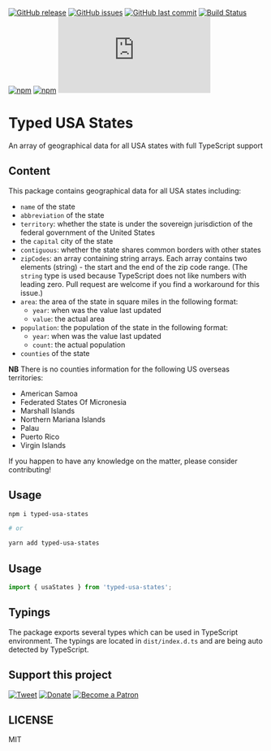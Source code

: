 [![GitHub release](https://img.shields.io/github/release/scriptex/typed-usa-states.svg)](https://github.com/scriptex/typed-usa-states/releases/latest)
[![GitHub issues](https://img.shields.io/github/issues/scriptex/typed-usa-states.svg)](https://github.com/scriptex/typed-usa-states/issues)
[![GitHub last commit](https://img.shields.io/github/last-commit/scriptex/typed-usa-states.svg)](https://github.com/scriptex/typed-usa-states/commits/master)
[![Build Status](https://travis-ci.com/scriptex/typed-usa-states.svg?branch=master)](https://travis-ci.com/scriptex/typed-usa-states)
[![npm](https://img.shields.io/npm/dt/typed-usa-states.svg)](https://www.npmjs.com/package/typed-usa-states)
[![npm](https://img.shields.io/npm/v/typed-usa-states.svg)](https://www.npmjs.com/package/typed-usa-states)
[![Analytics](https://ga-beacon.appspot.com/UA-83446952-1/github.com/scriptex/typed-usa-states/README.md)](https://github.com/scriptex/typed-usa-states/)

# Typed USA States

An array of geographical data for all USA states with full TypeScript support

## Content

This package contains geographical data for all USA states including:

-   `name` of the state
-   `abbreviation` of the state
-   `territory`: whether the state is under the sovereign jurisdiction of the federal government of the United States
-   the `capital` city of the state
-   `contiguous`: whether the state shares common borders with other states
-   `zipCodes`: an array containing string arrays. Each array contains two elements (string) - the start and the end of the zip code range. (The `string` type is used because TypeScript does not like numbers with leading zero. Pull request are welcome if you find a workaround for this issue.)
-   `area`: the area of the state in square miles in the following format:
    -   `year`: when was the value last updated
    -   `value`: the actual area
-   `population`: the population of the state in the following format:
    -   `year`: when was the value last updated
    -   `count`: the actual population
-   `counties` of the state

**NB**
There is no counties information for the following US overseas territories:

-   American Samoa
-   Federated States Of Micronesia
-   Marshall Islands
-   Northern Mariana Islands
-   Palau
-   Puerto Rico
-   Virgin Islands

If you happen to have any knowledge on the matter, please consider contributing!

## Usage

```sh
npm i typed-usa-states

# or

yarn add typed-usa-states
```

## Usage

```javascript
import { usaStates } from 'typed-usa-states';
```

## Typings

The package exports several types which can be used in TypeScript environment.
The typings are located in `dist/index.d.ts` and are being auto detected by TypeScript.

## Support this project

[![Tweet](https://img.shields.io/badge/Tweet-Share_this_repository-blue.svg?style=flat-square&logo=twitter&color=38A1F3)](https://twitter.com/intent/tweet?text=Checkout%20this%20awesome%20software%20project%3A&url=https%3A%2F%2Fgithub.com%2Fscriptex%2Ftyped-usa-states&via=scriptexbg&hashtags=software%2Cgithub%2Ccode%2Cawesome)
[![Donate](https://img.shields.io/badge/Donate-Support_me_on_PayPal-blue.svg?style=flat-square&logo=paypal&color=222d65)](https://www.paypal.me/scriptex)
[![Become a Patron](https://img.shields.io/badge/Become_Patron-Support_me_on_Patreon-blue.svg?style=flat-square&logo=patreon&color=e64413)](https://www.patreon.com/atanas)

## LICENSE

MIT
